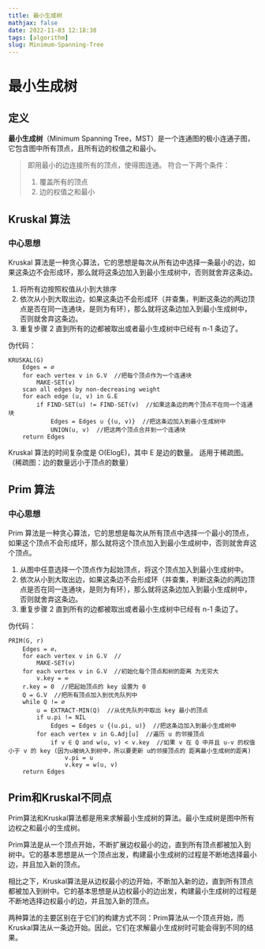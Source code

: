```yaml
---
title: 最小生成树
mathjax: false
date: 2022-11-03 12:18:38
tags: [algorithm]
slug: Minimum-Spanning-Tree
---
```


# 最小生成树

## 定义

**最小生成树**（Minimum Spanning Tree，MST）是一个连通图的极小连通子图，它包含图中所有顶点，且所有边的权值之和最小。 

> 即用最小的边连接所有的顶点，使得图连通。
> 符合一下两个条件：
> 
> 1. 覆盖所有的顶点
> 2. 边的权值之和最小

## Kruskal 算法

### 中心思想

Kruskal 算法是一种贪心算法，它的思想是每次从所有边中选择一条最小的边，如果这条边不会形成环，那么就将这条边加入到最小生成树中，否则就舍弃这条边。

1. 将所有边按照权值从小到大排序
2. 依次从小到大取出边，如果这条边不会形成环（并查集，判断这条边的两边顶点是否在同一连通块，是则为有环），那么就将这条边加入到最小生成树中，否则就舍弃这条边。
3. 重复步骤 2 直到所有的边都被取出或者最小生成树中已经有 n-1 条边了。

伪代码：

```mermaid
KRUSKAL(G)
    Edges = ∅
    for each vertex v in G.V  //把每个顶点作为一个连通块
        MAKE-SET(v) 
    scan all edges by non-decreasing weight
    for each edge (u, v) in G.E
        if FIND-SET(u) != FIND-SET(v)  //如果这条边的两个顶点不在同一个连通块
            Edges = Edges ∪ {(u, v)}  //把这条边加入到最小生成树中
            UNION(u, v)  //把这两个顶点合并到一个连通块
    return Edges
```

Kruskal 算法的时间复杂度是 O(ElogE)，其中 E 是边的数量。
适用于稀疏图。（稀疏图：边的数量远小于顶点的数量）

## Prim 算法

### 中心思想

Prim 算法是一种贪心算法，它的思想是每次从所有顶点中选择一个最小的顶点，如果这个顶点不会形成环，那么就将这个顶点加入到最小生成树中，否则就舍弃这个顶点。

1. 从图中任意选择一个顶点作为起始顶点，将这个顶点加入到最小生成树中。
2. 依次从小到大取出边，如果这条边不会形成环（并查集，判断这条边的两边顶点是否在同一连通块，是则为有环），那么就将这条边加入到最小生成树中，否则就舍弃这条边。
3. 重复步骤 2 直到所有的边都被取出或者最小生成树中已经有 n-1 条边了。

伪代码：

```mermaid
PRIM(G, r)
    Edges = ∅，
    for each vertex v in G.V  // 
        MAKE-SET(v) 
    for each vertex v in G.V  //初始化每个顶点和树的距离 为无穷大
        v.key = ∞
    r.key = 0  //把起始顶点的 key 设置为 0
    Q = G.V  //把所有顶点加入到优先队列中
    while Q != ∅
        u = EXTRACT-MIN(Q)  //从优先队列中取出 key 最小的顶点
        if u.pi != NIL
            Edges = Edges ∪ {(u.pi, u)}  //把这条边加入到最小生成树中
        for each vertex v in G.Adj[u]  //遍历 u 的邻接顶点
            if v ∈ Q and w(u, v) < v.key  //如果 v 在 Q 中并且 u-v 的权值小于 v 的 key (因为u被纳入到树中，所以要更新 u的邻接顶点的 距离最小生成树的距离)
                v.pi = u  
                v.key = w(u, v)  
    return Edges
```

## Prim和Kruskal不同点

Prim算法和Kruskal算法都是用来求解最小生成树的算法。最小生成树是图中所有边权之和最小的生成树。

Prim算法是从一个顶点开始，不断扩展边权最小的边，直到所有顶点都被加入到树中。它的基本思想是从一个顶点出发，构建最小生成树的过程是不断地选择最小边，并且加入新的顶点。

相比之下，Kruskal算法是从边权最小的边开始，不断加入新的边，直到所有顶点都被加入到树中。它的基本思想是从边权最小的边出发，构建最小生成树的过程是不断地选择边权最小的边，并且加入新的顶点。

两种算法的主要区别在于它们的构建方式不同：Prim算法从一个顶点开始，而Kruskal算法从一条边开始。因此，它们在求解最小生成树时可能会得到不同的结果。
